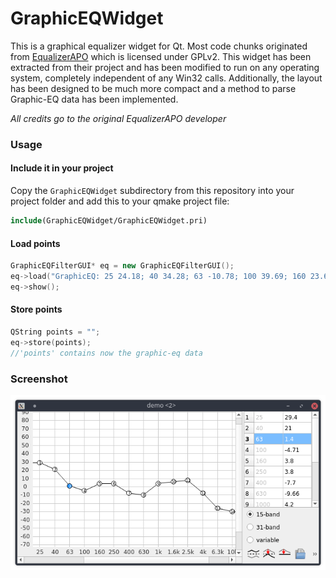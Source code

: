 # GraphicEQWidget

This is a graphical equalizer widget for Qt. Most code chunks originated from [EqualizerAPO](https://sourceforge.net/projects/equalizerapo/) which is licensed under GPLv2. This widget has been extracted from their project and has been modified to run on any operating system, completely independent of any Win32 calls. Additionally, the layout has been designed to be much more compact and a method to parse Graphic-EQ data has been implemented.

*All credits go to the original EqualizerAPO developer*

### Usage

#### Include it in your project

Copy the `GraphicEQWidget` subdirectory from this repository into your project folder and add this to your qmake project file:

```cmake
include(GraphicEQWidget/GraphicEQWidget.pri)
```

#### Load points

```c++
GraphicEQFilterGUI* eq = new GraphicEQFilterGUI();
eq->load("GraphicEQ: 25 24.18; 40 34.28; 63 -10.78; 100 39.69; 160 23.66; 250 12.77; 400 3.19; 630 48.33; 1000 35.76; 1600 22.98; 2500 8.84; 4000 1.64; 6300 9.71; 10000 17.91; 16000 26.25");
eq->show();
```

#### Store points

```c++
QString points = "";
eq->store(points);
//'points' contains now the graphic-eq data
```

### Screenshot

![screenshot](screenshot.png)